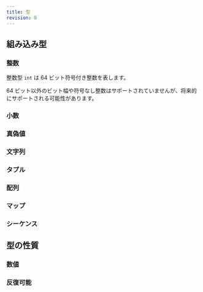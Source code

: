 ```yaml
---
title: 型
revision: 0
---
```


## 組み込み型

<wip></wip>

### 整数

整数型 `int` は 64 ビット符号付き整数を表します。

<alert type="info">
  64 ビット以外のビット幅や符号なし整数はサポートされていませんが、将来的にサポートされる可能性があります。
</alert>

### 小数

<wip></wip>

### 真偽値

<wip></wip>

### 文字列

<wip></wip>

### タプル

<wip></wip>

### 配列

<wip></wip>

### マップ

<wip></wip>

### シーケンス

<wip></wip>

## 型の性質

<wip></wip>
### 数値

<wip></wip>

### 反復可能

<wip></wip>
